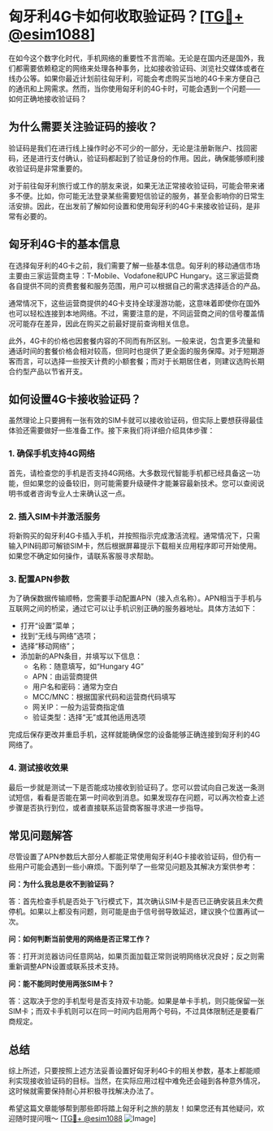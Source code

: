 # 匈牙利4G卡如何收取验证码？[[TG💪+ @esim1088](https://t.me/s/esim1088)]

在如今这个数字化时代，手机网络的重要性不言而喻。无论是在国内还是国外，我们都需要依赖稳定的网络来处理各种事务，比如接收验证码、浏览社交媒体或者在线办公等。如果你最近计划前往匈牙利，可能会考虑购买当地的4G卡来方便自己的通讯和上网需求。然而，当你使用匈牙利的4G卡时，可能会遇到一个问题——如何正确地接收验证码？

## 为什么需要关注验证码的接收？

验证码是我们在进行线上操作时必不可少的一部分，无论是注册新账户、找回密码，还是进行支付确认，验证码都起到了验证身份的作用。因此，确保能够顺利接收验证码是非常重要的。

对于前往匈牙利旅行或工作的朋友来说，如果无法正常接收验证码，可能会带来诸多不便。比如，你可能无法登录某些需要短信验证的服务，甚至会影响你的日常生活安排。因此，在出发前了解如何设置和使用匈牙利的4G卡来接收验证码，是非常有必要的。

## 匈牙利4G卡的基本信息

在选择匈牙利的4G卡之前，我们需要了解一些基本信息。匈牙利的移动通信市场主要由三家运营商主导：T-Mobile、Vodafone和UPC Hungary。这三家运营商各自提供不同的资费套餐和服务范围，用户可以根据自己的需求选择适合的产品。

通常情况下，这些运营商提供的4G卡支持全球漫游功能，这意味着即使你在国外也可以轻松连接到本地网络。不过，需要注意的是，不同运营商之间的信号覆盖情况可能存在差异，因此在购买之前最好提前查询相关信息。

此外，4G卡的价格也因套餐内容的不同而有所区别。一般来说，包含更多流量和通话时间的套餐价格会相对较高，但同时也提供了更全面的服务保障。对于短期游客而言，可以选择一些按天计费的小额套餐；而对于长期居住者，则建议选购长期合约型产品以节省开支。

## 如何设置4G卡接收验证码？

虽然理论上只要拥有一张有效的SIM卡就可以接收验证码，但实际上要想获得最佳体验还需要做好一些准备工作。接下来我们将详细介绍具体步骤：

### 1. 确保手机支持4G网络

首先，请检查您的手机是否支持4G网络。大多数现代智能手机都已经具备这一功能，但如果您的设备较旧，则可能需要升级硬件才能兼容最新技术。您可以查阅说明书或者咨询专业人士来确认这一点。

### 2. 插入SIM卡并激活服务

将新购买的匈牙利4G卡插入手机，并按照指示完成激活流程。通常情况下，只需输入PIN码即可解锁SIM卡，然后根据屏幕提示下载相关应用程序即可开始使用。如果您不确定如何操作，请联系客服寻求帮助。

### 3. 配置APN参数

为了确保数据传输顺畅，您需要手动配置APN（接入点名称）。APN相当于手机与互联网之间的桥梁，通过它可以让手机识别正确的服务器地址。具体方法如下：

- 打开“设置”菜单；
- 找到“无线与网络”选项；
- 选择“移动网络”；
- 添加新的APN条目，并填写以下信息：
  - 名称：随意填写，如“Hungary 4G”
  - APN：由运营商提供
  - 用户名和密码：通常为空白
  - MCC/MNC：根据国家代码和运营商代码填写
  - 网关IP：一般为运营商指定值
  - 验证类型：选择“无”或其他适用选项

完成后保存更改并重启手机，这样就能确保您的设备能够正确连接到匈牙利的4G网络了。

### 4. 测试接收效果

最后一步就是测试一下是否能成功接收到验证码了。您可以尝试向自己发送一条测试短信，看看是否能在第一时间收到消息。如果发现存在问题，可以再次检查上述步骤是否执行到位，或者直接联系运营商客服寻求进一步指导。

## 常见问题解答

尽管设置了APN参数后大部分人都能正常使用匈牙利4G卡接收验证码，但仍有一些用户可能会遇到一些小麻烦。下面列举了一些常见问题及其解决方案供参考：

**问：为什么我总是收不到验证码？**

答：首先检查手机是否处于飞行模式下，其次确认SIM卡是否已正确安装且未欠费停机。如果以上都没有问题，则可能是由于信号弱导致延迟，建议换个位置再试一次。

**问：如何判断当前使用的网络是否正常工作？**

答：打开浏览器访问任意网站，如果页面加载正常则说明网络状况良好；反之则需重新调整APN设置或联系技术支持。

**问：能不能同时使用两张SIM卡？**

答：这取决于您的手机型号是否支持双卡功能。如果是单卡手机，则只能保留一张SIM卡；而双卡手机则可以在同一时间内启用两个号码，不过具体限制还是要看厂商规定。

## 总结

综上所述，只要按照上述方法妥善设置好匈牙利4G卡的相关参数，基本上都能顺利实现接收验证码的目标。当然，在实际应用过程中难免还会碰到各种意外情况，这时候就需要保持耐心并积极寻找解决办法了。

希望这篇文章能够帮到那些即将踏上匈牙利之旅的朋友！如果您还有其他疑问，欢迎随时提问哦～ [[TG💪+ @esim1088](https://t.me/s/esim1088) ![Image](https://i.postimg.cc/4NQfJmqS/Snipaste-2025-05-13-00-14-12.png)]
